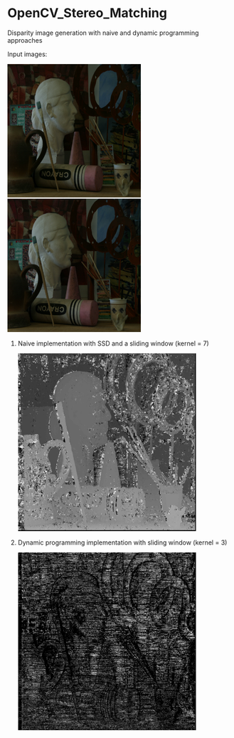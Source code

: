# OpenCV_Stereo_Matching
 Disparity image generation with naive and dynamic programming approaches
 
 Input images:
 
<img src="https://github.com/nyakasko/OpenCV_Stereo_Matching/blob/main/data/view0.png" width="300" height="300">   <img src="https://github.com/nyakasko/OpenCV_Stereo_Matching/blob/main/data/view1.png" width="300" height="300">
 
 1. Naive implementation with SSD and a sliding window (kernel = 7)
 
       <img src="https://github.com/nyakasko/OpenCV_Stereo_Matching/blob/main/data/output_naive_kernel7.png" width="400" height="400">
 
 2. Dynamic programming implementation with sliding window (kernel = 3)

       <img src="https://github.com/nyakasko/OpenCV_Stereo_Matching/blob/main/data/output_dp_kernel3.png" width="400" height="400">
